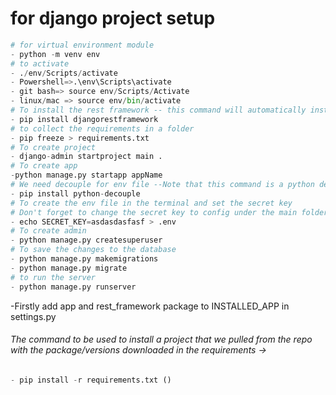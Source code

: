 # for django project setup

```py
# for virtual environment module
- python -m venv env
# to activate
- ./env/Scripts/activate
- Powershell=>.\env\Scripts\activate
- git bash=> source env/Scripts/Activate
- linux/mac => source env/bin/activate
# To install the rest framework -- this command will automatically install django as well
- pip install djangorestframework
# to collect the requirements in a folder
- pip freeze > requirements.txt
# To create project
- django-admin startproject main .
# To create app
-python manage.py startapp appName
# We need decouple for env file --Note that this command is a python decouple, not a django decouple.
- pip install python-decouple
# To create the env file in the terminal and set the secret key
# Don't forget to change the secret key to config under the main folder
- echo SECRET_KEY=asdasdasfasf > .env
# To create admin
- python manage.py createsuperuser
# To save the changes to the database
- python manage.py makemigrations
- python manage.py migrate
# to run the server
- python manage.py runserver
```

⁡⁣⁣⁢-Firstly add app and rest_framework package to INSTALLED_APP in settings.py⁡⁡

###### The command to be used to install a project that we pulled from the repo with the package/versions downloaded in the requirements ->

```py
- pip install -r requirements.txt ()
```
